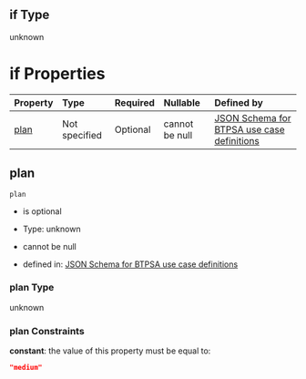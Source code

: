 ## if Type

unknown

# if Properties

| Property      | Type          | Required | Nullable       | Defined by                                                                                                                                                                                                                                  |
| :------------ | :------------ | :------- | :------------- | :------------------------------------------------------------------------------------------------------------------------------------------------------------------------------------------------------------------------------------------ |
| [plan](#plan) | Not specified | Optional | cannot be null | [JSON Schema for BTPSA use case definitions](btpsa-usecase-properties-services-items-allof-1-then-allof-83-then-allof-1-if-properties-plan.md "undefined#/properties/services/items/allOf/1/then/allOf/83/then/allOf/1/if/properties/plan") |

## plan



`plan`

*   is optional

*   Type: unknown

*   cannot be null

*   defined in: [JSON Schema for BTPSA use case definitions](btpsa-usecase-properties-services-items-allof-1-then-allof-83-then-allof-1-if-properties-plan.md "undefined#/properties/services/items/allOf/1/then/allOf/83/then/allOf/1/if/properties/plan")

### plan Type

unknown

### plan Constraints

**constant**: the value of this property must be equal to:

```json
"medium"
```
